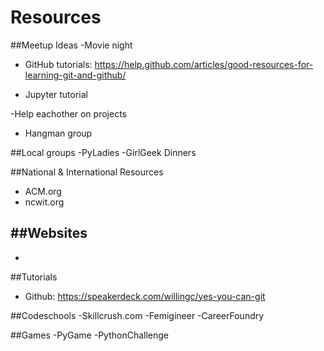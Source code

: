 # Resources

##Meetup Ideas
-Movie night 
  - GitHub tutorials: https://help.github.com/articles/good-resources-for-learning-git-and-github/

- Jupyter tutorial

-Help eachother on projects
  - Hangman group


##Local groups
-PyLadies
-GirlGeek Dinners

##National & International Resources
- ACM.org
- ncwit.org

##Websites
- 
- 


##Tutorials
- Github: https://speakerdeck.com/willingc/yes-you-can-git


##Codeschools
-Skillcrush.com
-Femigineer
-CareerFoundry


##Games
-PyGame
-PythonChallenge


